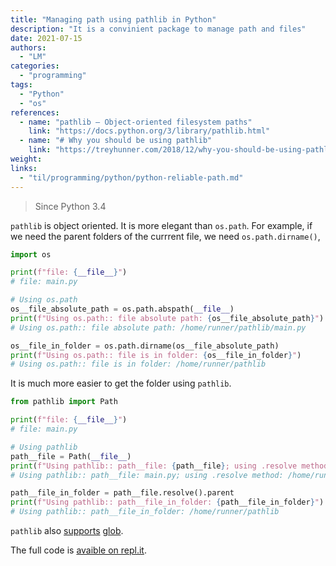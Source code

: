 ```yaml
---
title: "Managing path using pathlib in Python"
description: "It is a convinient package to manage path and files"
date: 2021-07-15
authors:
  - "LM"
categories:
  - "programming"
tags:
  - "Python"
  - "os"
references:
  - name: "pathlib — Object-oriented filesystem paths"
    link: "https://docs.python.org/3/library/pathlib.html"
  - name: "# Why you should be using pathlib"
    link: "https://treyhunner.com/2018/12/why-you-should-be-using-pathlib"
weight:
links:
  - "til/programming/python/python-reliable-path.md"
---
```


> Since Python 3.4


`pathlib` is object oriented. It is more elegant than `os.path`. For example, if we need the parent folders of the currrent file, we need `os.path.dirname()`,

```python
import os

print(f"file: {__file__}")
# file: main.py

# Using os.path
os__file_absolute_path = os.path.abspath(__file__)
print(f"Using os.path:: file absolute path: {os__file_absolute_path}")
# Using os.path:: file absolute path: /home/runner/pathlib/main.py

os__file_in_folder = os.path.dirname(os__file_absolute_path)
print(f"Using os.path:: file is in folder: {os__file_in_folder}")
# Using os.path:: file is in folder: /home/runner/pathlib
```

It is much more easier to get the folder using `pathlib`.

```python
from pathlib import Path

print(f"file: {__file__}")
# file: main.py

# Using pathlib
path__file = Path(__file__)
print(f"Using pathlib:: path__file: {path__file}; using .resolve method: {path__file.resolve()}")
# Using pathlib:: path__file: main.py; using .resolve method: /home/runner/pathlib/main.py

path__file_in_folder = path__file.resolve().parent
print(f"Using pathlib:: path__file_in_folder: {path__file_in_folder}")
# Using pathlib:: path__file_in_folder: /home/runner/pathlib
```


`pathlib` also [supports](https://docs.python.org/3/library/pathlib.html#basic-use) [glob](https://docs.python.org/3/library/glob.html).

The full code is [avaible on repl.it](https://replit.com/@emptymalei/pathlib-is-better-than-ospath-in-python).